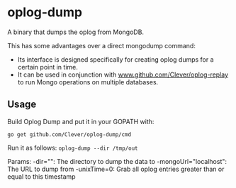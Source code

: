 oplog-dump
==========
A binary that dumps the oplog from MongoDB.

This has some advantages over a direct mongodump command:
- Its interface is designed specifically for creating oplog dumps for a certain point in time.
- It can be used in conjunction with www.github.com/Clever/oplog-replay to run Mongo operations on multiple databases.


Usage
-----
Build Oplog Dump and put it in your GOPATH with:

`go get github.com/Clever/oplog-dump/cmd`

Run it as follows:
`oplog-dump --dir /tmp/out`

Params:
  -dir="": The directory to dump the data to
  -mongoUrl="localhost": The URL to dump from
  -unixTime=0: Grab all oplog entries greater than or equal to this timestamp
